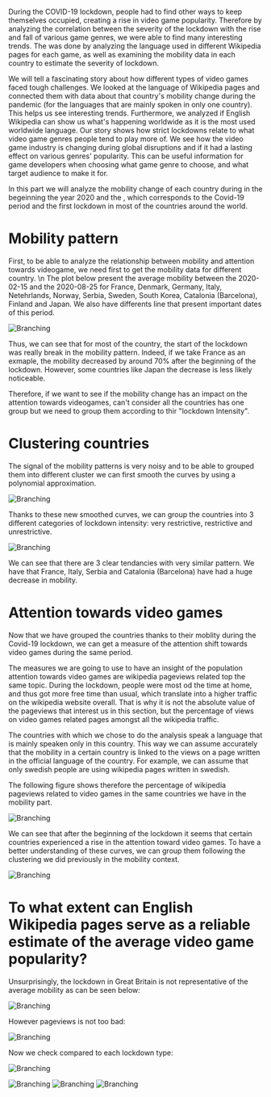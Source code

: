 During the COVID-19 lockdown, people had to find other ways to keep themselves occupied, creating a rise in video game popularity. Therefore by analyzing the correlation between the severity of the lockdown with the rise and fall of various game genres, we were able to find many interesting trends. The was done by analyzing the language used in different Wikipedia pages for each game, as well as examining the mobility data in each country to estimate the severity of lockdown.

We will tell a fascinating story about how different types of video games faced tough challenges. We looked at the language of Wikipedia pages and connected them with data about that country's mobility change during the pandemic (for the languages that are mainly spoken in only one country). This helps us see interesting trends. Furthermore, we analyzed if English Wikipedia can show us what's happening worldwide as it is the most used worldwide language. Our story shows how strict lockdowns relate to what video game genres people tend to play more of. We see how the video game industry is changing during global disruptions and if it had a lasting effect on various genres' popularity. This can be useful information for game developers when choosing what game genre to choose, and what target audience to make it for.



In this part we will analyze the mobility change of each country during in the begeinning the year 2020 and the , which corresponds to the Covid-19 period and the first lockdown in most of the countries around the world.

# Mobility pattern
First, to be able to analyze the relationship between mobility and attention towards videogame, we need first to get the mobility data for different country.
\n
The plot below present the average mobility between the 2020-02-15 and the 2020-08-25	for France, Denmark, Germany, Italy, Netehrlands, Norway, Serbia, Sweden, South Korea, Catalonia (Barcelona), Finland and Japan. We also have differents line that present important dates of this period.   

![Branching](Website_Images/mobility_pattern.png)

Thus, we can see that for most of the country, the start of the lockdown was really break in the mobility pattern. Indeed, if we take France as an exmaple, the mobility decreased by around 70% after the beginning of the lockdown. However, some countries like Japan the decrease is less likely noticeable.


Therefore, if we want to see if the mobility change has an impact on the attention towards videogames, can't consider all the countries has one group but we need to group them according to thir "lockdown Intensity".

# Clustering countries

The signal of the mobility patterns is very noisy and to be able to grouped them into different cluster we can first smooth the curves by using a polynomial approximation.

![Branching](Website_Images/mobility_pattern_smoothed.png)

Thanks to these new smoothed curves, we can group the countries into 3 different categories of lockdown intensity: very restrictive, restrictive and unrestrictive.

![Branching](Website_Images/countries_cluster.png)

We can see that there are 3 clear tendancies with very similar pattern. We have that France, Italy, Serbia and Catalonia (Barcelona) have had a huge decrease in mobility.

# Attention towards video games

Now that we have grouped the countries thanks to their moblity during the Covid-19 lockdown, we can get a measure of the attention shift towards video games during the same period.

The measures we are going to use to have an insight of the population attention towards video games are wikipedia pageviews related top the same topic. During the lockdown, people were most od the time at home, and thus got more free time than usual, which translate into a higher traffic on the wikipedia website overall. That is why it is not the absolute value of the pageviews that interest us in this section, but the percentage of views on video games related pages amongst all the wikipedia traffic.

The countries with which we chose to do the analysis speak a language that is mainly speaken only in this country. This way we can assume accurately that the mobility in a certain country is linked to the views on a page written in the official language of the country. For example, we can assume that only swedish people are using wikipedia pages written in swedish.

The following figure shows therefore the percentage of wikipedia pageviews related to video games in the same countries we have in the mobility part.

![Branching](Website_Images/pageviews.png)

We can see that after the beginning of the lockdown it seems that certain countries experienced a rise in the attention toward video games. To have a better understanding of these curves, we can group them following the clustering we did previously in the mobility context.

![Branching](Website_Images/pageviews_cluster.png)


# To what extent can English Wikipedia pages serve as a reliable estimate of the average video game popularity?

Unsurprisingly, the lockdown in Great Britain is not representative of the average mobility as can be seen below:

![Branching](Website_Images/En_vs_All_Mobility.png)

However pageviews is not too bad:

![Branching](Website_Images/En_vs_All_pageviews.png)

Now we check compared to each lockdown type:

![Branching](Website_Images/pageviews_cluster.png)

![Branching](Website_Images/Restrictive.png)
![Branching](Website_Images/Semi_Restrictive.png)
![Branching](Website_Images/Unrestrictive.png)
